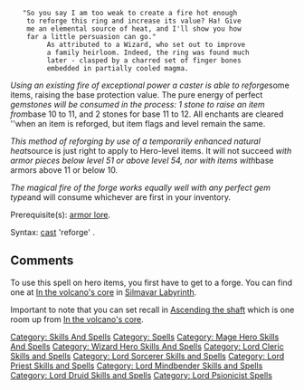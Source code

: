 `   "So you say I am too weak to create a fire hot enough`  
`    to reforge this ring and increase its value? Ha! Give`  
`    me an elemental source of heat, and I'll show you how`  
`    far a little persuasion can go."`  
`         As attributed to a Wizard, who set out to improve`  
`         a family heirloom. Indeed, the ring was found much`  
`         later - clasped by a charred set of finger bones`  
`         embedded in partially cooled magma.`

*Using an existing fire of exceptional power a caster is able to
reforge*some items, raising the base protection value. The pure energy
of perfect *gemstones will be consumed in the process: 1 stone to raise
an item from*base 10 to 11, and 2 stones for base 11 to 12. All enchants
are cleared ''when an item is reforged, but item flags and level remain
the same.

*This method of reforging by use of a temporarily enhanced natural
heat*source is just right to apply to Hero-level items. It will not
succeed *with armor pieces below level 51 or above level 54, nor with
items with*base armors above 11 or below 10.

*The magical fire of the forge works equally well with any perfect gem
type*and will consume whichever are first in your inventory.

Prerequisite(s): [armor lore](Armor_Lore "wikilink").

Syntax: [cast](Cast "wikilink") 'reforge' <item>.

## Comments

To use this spell on hero items, you first have to get to a forge. You
can find one at [In the volcano's
core](In_the_volcano's_core "wikilink") in [Silmavar
Labyrinth](Silmavar_Labyrinth "wikilink").

Important to note that you can set recall in [Ascending the
shaft](Ascending_the_shaft "wikilink") which is one room up from [In the
volcano's core](In_the_volcano's_core "wikilink").

[Category: Skills And Spells](Category:_Skills_And_Spells "wikilink")
[Category: Spells](Category:_Spells "wikilink") [Category: Mage Hero
Skills And Spells](Category:_Mage_Hero_Skills_And_Spells "wikilink")
[Category: Wizard Hero Skills And
Spells](Category:_Wizard_Hero_Skills_And_Spells "wikilink") [Category:
Lord Cleric Skills and
Spells](Category:_Lord_Cleric_Skills_and_Spells "wikilink") [Category:
Lord Sorcerer Skills and
Spells](Category:_Lord_Sorcerer_Skills_and_Spells "wikilink") [Category:
Lord Priest Skills and
Spells](Category:_Lord_Priest_Skills_and_Spells "wikilink") [Category:
Lord Mindbender Skills and
Spells](Category:_Lord_Mindbender_Skills_and_Spells "wikilink")
[Category: Lord Druid Skills and
Spells](Category:_Lord_Druid_Skills_and_Spells "wikilink") [Category:
Lord Psionicist Spells](Category:_Lord_Psionicist_Spells "wikilink")
